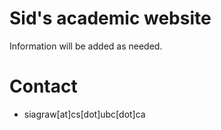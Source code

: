 # Sid's academic website

Information will be added as needed. 

# Contact 
- siagraw[at]cs[dot]ubc[dot]ca
